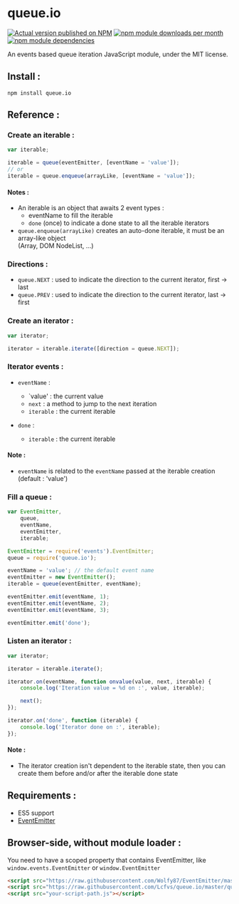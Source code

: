 # queue.io

[![Actual version published on NPM](https://badge.fury.io/js/queue.io.png)](https://www.npmjs.org/package/queue.io)
[![npm module downloads per month](http://img.shields.io/npm/dm/queue.io.svg)](https://www.npmjs.org/package/queue.io)
[![npm module dependencies](https://david-dm.org/Lcfvs/queue.io.png)](https://www.npmjs.org/package/queue.io)

An events based queue iteration JavaScript module, under the MIT license.


## Install :

`npm install queue.io`


## Reference :

### Create an iterable :

```JavaScript
var iterable;

iterable = queue(eventEmitter, [eventName = 'value']);
// or
iterable = queue.enqueue(arrayLike, [eventName = 'value']);
```

#### Notes :
* An iterable is an object that awaits 2 event types :
  * eventName to fill the iterable
  * `done` (once) to indicate a done state to all the iterable iterators
* `queue.enqueue(arrayLike)` creates an auto-done iterable, it must be an array-like object<br />
  (Array, DOM NodeList, ...)

### Directions :

* `queue.NEXT` : used to indicate the direction to the current iterator, first -> last
* `queue.PREV` : used to indicate the direction to the current iterator, last -> first

### Create an iterator :

```JavaScript
var iterator;

iterator = iterable.iterate([direction = queue.NEXT]);
```

### Iterator events :

* `eventName` :
  * `value'    : the current value
  * `next`     : a method to jump to the next iteration
  * `iterable` : the current iterable

* `done` :
  * `iterable` : the current iterable

#### Note :
* `eventName` is related to the `eventName` passed at the iterable creation (default : 'value')

### Fill a queue :

```JavaScript
var EventEmitter,
    queue,
    eventName,
    eventEmitter,
    iterable;

EventEmitter = require('events').EventEmitter;
queue = require('queue.io');

eventName = 'value'; // the default event name
eventEmitter = new EventEmitter();
iterable = queue(eventEmitter, eventName);

eventEmitter.emit(eventName, 1);
eventEmitter.emit(eventName, 2);
eventEmitter.emit(eventName, 3);

eventEmitter.emit('done');
```

### Listen an iterator :

```JavaScript
var iterator;

iterator = iterable.iterate();

iterator.on(eventName, function onvalue(value, next, iterable) {
    console.log('Iteration value = %d on :', value, iterable);

    next();
});

iterator.on('done', function (iterable) {
    console.log('Iterator done on :', iterable);
});
```

#### Note :
* The iterator creation isn't dependent to the iterable state, then you can create them before and/or after the iterable done state


## Requirements :

* ES5 support
* [EventEmitter](https://github.com/Wolfy87/EventEmitter)


## Browser-side, without module loader :

You need to have a scoped property that contains EventEmitter, like `window.events.EventEmitter` or `window.EventEmitter`

```HTML
<script src="https://raw.githubusercontent.com/Wolfy87/EventEmitter/master/EventEmitter.min.js"></script>
<script src="https://raw.githubusercontent.com/Lcfvs/queue.io/master/queue.io.min.js"></script>
<script src="your-script-path.js"></script>
```